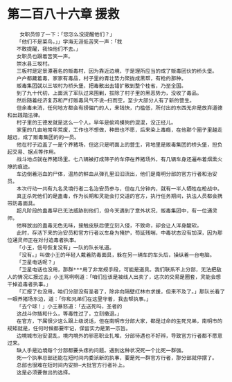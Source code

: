 # 第二百八十六章 援救
        女职员惊了一下：「您怎么没提醒他们？」
       「他们不是菜鸟，」」学海无涯低苦笑一声：「我
       不敢提醒，我怕他们不去。」
       女职员也跟着苦笑一声。
       崇水县三坂村。
       三板村是定景潭著名的贩毒村，因为靠近边境，于是理所应当的成了贩毒团伙的桥头堡。
       户户都藏着毒，家家有毒品，村子里的青壮势力聚拢成黑帮，有枪的那种。
       贩毒集团就以三坂村为桥头堡，把毒散出去错扩散到整个桂省，乃至全国。
       到了九十代初，上面派了军队过来围剿，拔除了村子里的黑恶势力，没收了毒品。
       然后随着经济复苏和严打贩毒风气不说—扫而空，至少大部分人有了新的营生。
       但余毒未消，任何地方都会有捞偏门的人，来钱快，门槛低，所付出的东西无非是放弃道德和出践踏法律。
       村子里的王德发就是这么一个人。早年是偷鸡摸狗的混混，没正经儿。
       家里的几亩地常年荒废，工作也不想做，种田也不愿，后来染上毒瘾，在他那个圈子里越走越远，成了贩毒集团的的一员。
       他在村子边盖了一是个养猪场，但这只是明面上的营生，背地里是贩毒集团的桥头堡，担负起交易、据点等作用。
       战斗地点就在养猪场里。七八辆被打成筛子的车停在养猪场外，有几辆车身还遍布着烟熏火燎的痕迹。
       车边倒着浴血的尸体，温热的鲜血从弹孔里汩汩流出，他们是南明分部的官方行者和治安员。
       本次行动一共有九名灵境行者二名治安员参与，但在几分钟内，就有一半人牺牲在枪战中。
       真正杀死他们的是蛊毒，作为长期和灵能会打交道的官方，执行任务期间，执法人员都会携带防毒面具。
       超凡阶段的蛊毒早已无法威胁到他们，但今天遇到了意外状况，贩毒集团中，有一位通灵师。
       他释放出的蛊毒无色无味，接触皮肤后便立刻入侵，不致命，却会让人浑身酸软。
       此时，存活下来的治安员和官方行者以车身为掩护，苟延残喘，中毒状态没有加深，因为那位通灵师正在对付追毒者执事。
       「小王，信号恢复没有」一队的队长吼道。
       「没有。」叫做小王的年轻人戴着防毒面具，躲在另一辆车的车头后，操纵着一台电脑。
       「卫星电话呢？」
       「卫星电话也没用，那群***用了非常规手段，可能是道具。我们联系不上分部，无法把敌人的情况汇报过去」小王骂咧咧道：「咱们应该是被线人出卖了，这次的交易是圈套，灵能会想干掉追毒者执事。」
       「汇报了也没用，咱们分部没有圣者了，除非向隔壁红林市求援，但来不及了。」那队长看了一眼养猪场东边，道：「你和兄弟们在这里守着，我去帮执事。」
       「去个球！」小王暴怒道：「去送死吗，圣者的
       这战斗你插和什么，等毒性过了，立刻撤退。」
       在官方，下属很少这么跟上级说话，但在南明市分部大家，都是过命的生死兄弟，南明市的规矩就是，任何时候都要牢记，保留实力是第一宗旨。
       边境城市治安混乱，境内境外的邪恶职业扎堆，分部待遇也不好辨，导致官方行者都不愿意过来。
       缺人手是边境每个分部都要头疼的问题。遇到这种状况死一个比死一群强。
       死一个执事总部还能在短时间内委派新的执事，要是死一群官方行者，那分部就停摆了。
       总部也很难在短时间内安排—大批官方行者补上。
       这是必须要做出的选择。